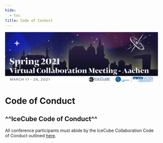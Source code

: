 ```yaml
---
hide:
  - toc
title: Code of Conduct
---
```


![Spring 2021 Virtual Collaboration Meeting - Aachen](2021_Spring-Collab_Web-Banner_Draft-4-01.jpg)

# Code of Conduct

## **^^IceCube Code of Conduct^^**

All conference participants must abide by the IceCube Collaboration Code of Conduct outlined 
[here](IceCube%20Collaboration%20Code%20of%20Conduct-1.pdf).
